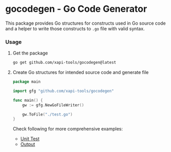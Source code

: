 # gocodegen - Go Code Generator

This package provides Go structures for constructs used in Go source code and a helper to write those constructs to `.go` file with valid syntax.

### Usage

1. Get the package

    ```bash
    go get github.com/xapi-tools/gocodegen@latest
    ```

2. Create Go structures for intended source code and generate file

    ```go
    package main

    import gfg "github.com/xapi-tools/gocodegen"

    func main() {
        gw := gfg.NewGoFileWriter()

        gw.ToFile("./test.go")
    }
    ```


    Check following for more comprehensive examples:
    - [Unit Test](gen_test.go)
    - [Output](testdata/example.go)
